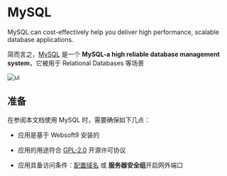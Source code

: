# MySQL

MySQL can cost-effectively help you deliver high performance, scalable database applications.

简而言之，[MySQL](https://www.mysql.com/) 是一个 **MySQL-a high reliable database management system**，它被用于 Relational Databases  等场景


![ui](http://libs.websoft9.com/Websoft9/DocsPicture/zh/mysql/mysql-mariadb-ui-websoft9.png)


## 准备

在参阅本文档使用 MySQL 时，需要确保如下几点：

- 应用是基于 Websoft9 安装的

- 应用的用途符合 [GPL-2.0](https://opensource.org/licenses/GPL-2.0) 开源许可协议

- 应用具备访问条件：[配置域名](./guide/appsetdomain) 或 **服务器安全组**开启网外端口